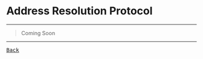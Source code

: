 <h1 title="Translates IP -> MAC"
> Address Resolution Protocol </h1>

---

> Coming Soon

---

[<kbd> Back </kbd>](./../readme.md)
